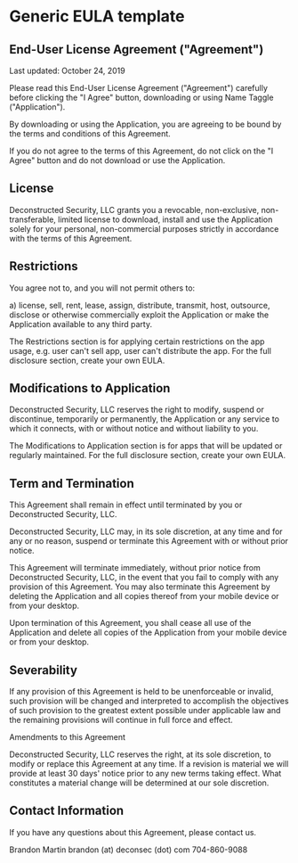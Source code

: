# Generic EULA template

## End-User License Agreement ("Agreement")

Last updated: October 24, 2019

Please read this End-User License Agreement ("Agreement") carefully before clicking the "I Agree" button, downloading or using Name Taggle ("Application").

By downloading or using the Application, you are agreeing to be bound by the terms and conditions of this Agreement.

If you do not agree to the terms of this Agreement, do not click on the "I Agree" button and do not download or use the Application.

## License

Deconstructed Security, LLC grants you a revocable, non-exclusive, non-transferable, limited license to download, install and use the Application solely for your personal, non-commercial purposes strictly in accordance with the terms of this Agreement.

## Restrictions

You agree not to, and you will not permit others to:

a) license, sell, rent, lease, assign, distribute, transmit, host, outsource, disclose or otherwise commercially exploit the Application or make the Application available to any third party.

The Restrictions section is for applying certain restrictions on the app usage, e.g. user can't sell app, user can't distribute the app. For the full disclosure section, create your own EULA.

## Modifications to Application

Deconstructed Security, LLC reserves the right to modify, suspend or discontinue, temporarily or permanently, the Application or any service to which it connects, with or without notice and without liability to you.

The Modifications to Application section is for apps that will be updated or regularly maintained. For the full disclosure section, create your own EULA.

## Term and Termination

This Agreement shall remain in effect until terminated by you or Deconstructed Security, LLC.

Deconstructed Security, LLC may, in its sole discretion, at any time and for any or no reason, suspend or terminate this Agreement with or without prior notice.

This Agreement will terminate immediately, without prior notice from Deconstructed Security, LLC, in the event that you fail to comply with any provision of this Agreement. You may also terminate this Agreement by deleting the Application and all copies thereof from your mobile device or from your desktop.

Upon termination of this Agreement, you shall cease all use of the Application and delete all copies of the Application from your mobile device or from your desktop.

## Severability

If any provision of this Agreement is held to be unenforceable or invalid, such provision will be changed and interpreted to accomplish the objectives of such provision to the greatest extent possible under applicable law and the remaining provisions will continue in full force and effect.

Amendments to this Agreement

Deconstructed Security, LLC reserves the right, at its sole discretion, to modify or replace this Agreement at any time. If a revision is material we will provide at least 30 days' notice prior to any new terms taking effect. What constitutes a material change will be determined at our sole discretion.

## Contact Information

If you have any questions about this Agreement, please contact us.

Brandon Martin
brandon (at) deconsec (dot) com
704-860-9088
